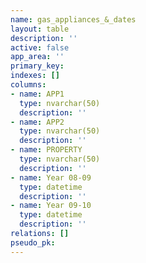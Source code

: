 ```yaml
---
name: gas_appliances_&_dates
layout: table
description: ''
active: false
app_area: ''
primary_key: 
indexes: []
columns:
- name: APP1
  type: nvarchar(50)
  description: ''
- name: APP2
  type: nvarchar(50)
  description: ''
- name: PROPERTY
  type: nvarchar(50)
  description: ''
- name: Year 08-09
  type: datetime
  description: ''
- name: Year 09-10
  type: datetime
  description: ''
relations: []
pseudo_pk: 
---
```


